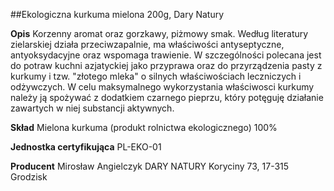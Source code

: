 ##Ekologiczna kurkuma mielona 200g, Dary Natury

**Opis** Korzenny aromat oraz gorzkawy, piżmowy smak. Według literatury zielarskiej działa przeciwzapalnie, ma właściwości antyseptyczne, antyoksydacyjne oraz wspomaga trawienie. W szczególności polecana jest do potraw kuchni azjatyckiej jako przyprawa oraz do przyrządzenia pasty z kurkumy i tzw. "złotego mleka" o silnych właściwościach leczniczych i odżywczych. W celu maksymalnego wykorzystania właściwosci kurkumy należy ją spożywać z dodatkiem czarnego pieprzu, który potęguję działanie zawartych w niej substancji aktywnych.

**Skład** Mielona kurkuma (produkt rolnictwa ekologicznego) 100%

**Jednostka certyfikująca** PL-EKO-01

**Producent** Mirosław Angielczyk DARY NATURY
Koryciny 73, 17-315 Grodzisk
